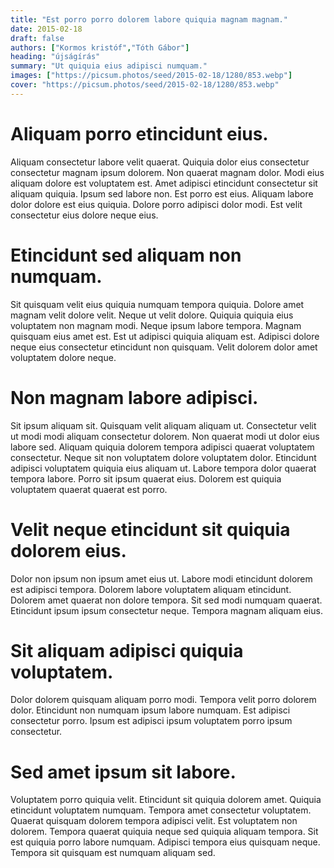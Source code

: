```yaml
---
title: "Est porro porro dolorem labore quiquia magnam magnam."
date: 2015-02-18
draft: false 
authors: ["Kormos kristóf","Tóth Gábor"]
heading: "újságírás"
summary: "Ut quiquia eius adipisci numquam."
images: ["https://picsum.photos/seed/2015-02-18/1280/853.webp"]
cover: "https://picsum.photos/seed/2015-02-18/1280/853.webp"
---
```

# Aliquam porro etincidunt eius.        
Aliquam consectetur labore velit quaerat. Quiquia dolor eius consectetur consectetur magnam ipsum dolorem. Non quaerat magnam dolor. Modi eius aliquam dolore est voluptatem est. Amet adipisci etincidunt consectetur sit aliquam quiquia. Ipsum sed labore non. Est porro est eius. Aliquam labore dolor dolore est eius quiquia. Dolore porro adipisci dolor modi. Est velit consectetur eius dolore neque eius.

# Etincidunt sed aliquam non numquam.        
Sit quisquam velit eius quiquia numquam tempora quiquia. Dolore amet magnam velit dolore velit. Neque ut velit dolore. Quiquia quiquia eius voluptatem non magnam modi. Neque ipsum labore tempora. Magnam quisquam eius amet est. Est ut adipisci quiquia aliquam est. Adipisci dolore neque eius consectetur etincidunt non quisquam. Velit dolorem dolor amet voluptatem dolore neque.

# Non magnam labore adipisci.        
Sit ipsum aliquam sit. Quisquam velit aliquam aliquam ut. Consectetur velit ut modi modi aliquam consectetur dolorem. Non quaerat modi ut dolor eius labore sed. Aliquam quiquia dolorem tempora adipisci quaerat voluptatem consectetur. Neque sit non voluptatem dolore voluptatem dolor. Etincidunt adipisci voluptatem quiquia eius aliquam ut. Labore tempora dolor quaerat tempora labore. Porro sit ipsum quaerat eius. Dolorem est quiquia voluptatem quaerat quaerat est porro.

# Velit neque etincidunt sit quiquia dolorem eius.        
Dolor non ipsum non ipsum amet eius ut. Labore modi etincidunt dolorem est adipisci tempora. Dolorem labore voluptatem aliquam etincidunt. Dolorem amet quaerat non dolore tempora. Sit sed modi numquam quaerat. Etincidunt ipsum ipsum consectetur neque. Tempora magnam aliquam eius.

# Sit aliquam adipisci quiquia voluptatem.        
Dolor dolorem quisquam aliquam porro modi. Tempora velit porro dolorem dolor. Etincidunt non numquam ipsum labore numquam. Est adipisci consectetur porro. Ipsum est adipisci ipsum voluptatem porro ipsum consectetur.

# Sed amet ipsum sit labore.        
Voluptatem porro quiquia velit. Etincidunt sit quiquia dolorem amet. Quiquia etincidunt voluptatem numquam. Tempora amet consectetur voluptatem. Quaerat quisquam dolorem tempora adipisci velit. Est voluptatem non dolorem. Tempora quaerat quiquia neque sed quiquia aliquam tempora. Sit est quiquia porro labore numquam. Adipisci tempora eius quisquam neque. Tempora sit quisquam est numquam aliquam sed.


